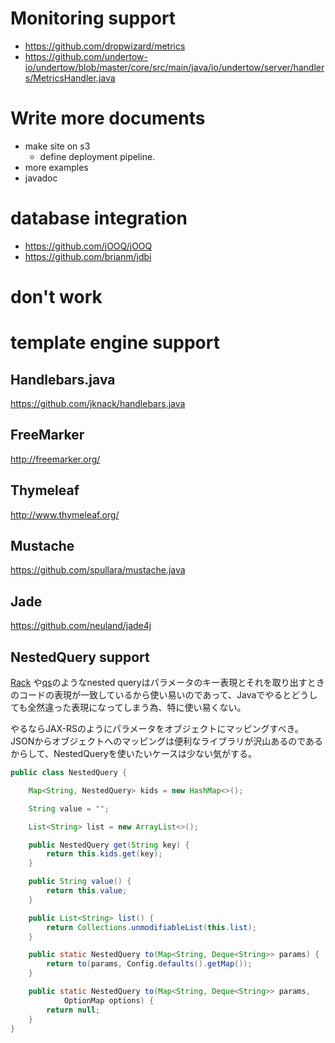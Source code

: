 
# Monitoring support
* https://github.com/dropwizard/metrics
* https://github.com/undertow-io/undertow/blob/master/core/src/main/java/io/undertow/server/handlers/MetricsHandler.java

# Write more documents

* make site on s3
    * define deployment pipeline. 
* more examples
* javadoc

# database integration

* https://github.com/jOOQ/jOOQ
* https://github.com/brianm/jdbi

# don't work

# template engine support
## Handlebars.java
https://github.com/jknack/handlebars.java

## FreeMarker
http://freemarker.org/

## Thymeleaf
http://www.thymeleaf.org/

## Mustache
https://github.com/spullara/mustache.java

## Jade
https://github.com/neuland/jade4j


## NestedQuery support
[Rack](https://github.com/rack/rack/blob/master/lib/rack/utils.rb#L104) や[qs](https://github.com/hapijs/qs)のようなnested queryはパラメータのキー表現とそれを取り出すときのコードの表現が一致しているから使い易いのであって、Javaでやるとどうしても全然違った表現になってしまう為、特に使い易くない。

やるならJAX-RSのようにパラメータをオブジェクトにマッピングすべき。
JSONからオブジェクトへのマッピングは便利なライブラリが沢山あるのであるからして、NestedQueryを使いたいケースは少ない気がする。



```java
public class NestedQuery {

	Map<String, NestedQuery> kids = new HashMap<>();

	String value = "";

	List<String> list = new ArrayList<>();

	public NestedQuery get(String key) {
		return this.kids.get(key);
	}

	public String value() {
		return this.value;
	}

	public List<String> list() {
		return Collections.unmodifiableList(this.list);
	}

	public static NestedQuery to(Map<String, Deque<String>> params) {
		return to(params, Config.defaults().getMap());
	}

	public static NestedQuery to(Map<String, Deque<String>> params,
			OptionMap options) {
		return null;
	}
}
```

